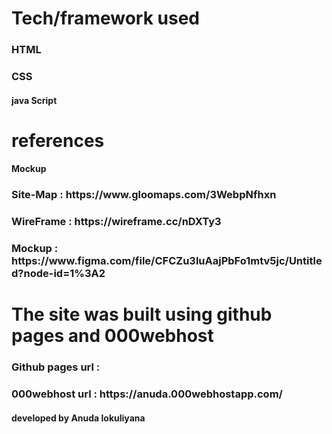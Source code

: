 <h1>Tech/framework used</h1>
<h3>HTML</h3>
<h3>CSS</h3>
<h4>java Script</h4>


<h1> references</h1>
<h4>Mockup</h4>

<h3> Site-Map : https://www.gloomaps.com/3WebpNfhxn </h3>

<h3> WireFrame : https://wireframe.cc/nDXTy3 </h3>

<h3> Mockup : https://www.figma.com/file/CFCZu3luAajPbFo1mtv5jc/Untitled?node-id=1%3A2 </h3>


<h1> The site was built using github pages and 000webhost</h1>
<h3> Github pages url : </h3>
<h3> 000webhost url   : https://anuda.000webhostapp.com/ </h3>

<h4>developed by Anuda lokuliyana</h4>